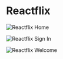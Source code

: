 # Reactflix

![Reactflix Home](https://github.com/ranjan98/reactflix/blob/main/src/assets/demo/reactflix_home.png)

![Reactflix Sign In](https://github.com/ranjan98/reactflix/blob/main/src/assets/demo/reactflix_login.png)

![Reactflix Welcome](https://github.com/ranjan98/reactflix/blob/main/src/assets/demo/reactflix_welcome.png)